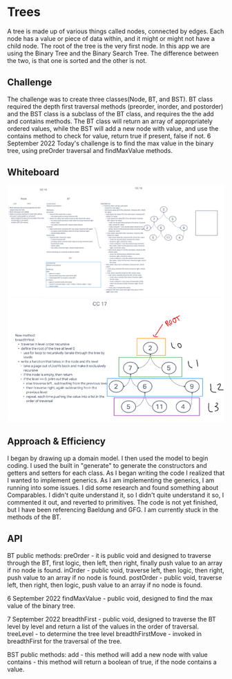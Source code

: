 # Trees
A tree is made up of various things called nodes, connected by edges. Each node has a value or piece of data within, and it might or might not have a child node. The root of the tree is the very first node. In this app we are using the Binary Tree and the Binary Search Tree. The difference between the two, is that one is sorted and the other is not.

## Challenge
The challenge was to create three classes(Node, BT, and BST). BT class required the depth first traversal methods (preorder, inorder, and postorder) and the BST class is a subclass of the BT class, and requires the the add and contains methods. The BT class will return an array of appropriately ordered values, while the BST will add a new node with value, and use the contains method to check for value, return true if present, false if not.
6 September 2022
Today's challenge is to find the max value in the binary tree, using preOrder traversal and findMaxValue methods.
## Whiteboard
![CC 15 & 16 WB](WBTREE2.png)
![CC 17](WBTREE3.png)
## Approach & Efficiency
I began by drawing up a domain model. I then used the model to begin coding. I used the built in "generate" to generate the constructors and getters and setters for each class. As I began writing the code I realized that I wanted to implement generics. As I am implementing the generics, I am running into some issues. I did some research and found something about Comparables. I didn't quite understand it, so I didn't quite understand it so, I commented it out, and reverted to primitives. The code is not yet finished, but I have been referencing Baeldung and GFG. I am currently stuck in the methods of the BT.
## API
BT public methods:
preOrder - it is public void and designed to traverse through the BT, first logic, then left, then right, finally push value to an array if no node is found.
inOrder - public void, traverse left, then logic, then right, push value to an array if no node is found.
postOrder - public void, traverse left, then right, then logic, push value to an array if no node is found.

6 September 2022
findMaxValue - public void, designed to find the max value of the binary tree.

7 September 2022
breadthFirst - public void, designed to traverse the BT level by level and return a list of the values in the order of traversal.
treeLevel - to determine the tree level
breadthFirstMove - invoked in breadthFirst for the traversal of the tree.

BST public methods:
add - this method will add a new node with value
contains - this method will return a boolean of true, if the node contains a value.

